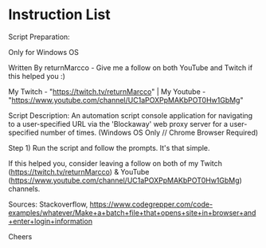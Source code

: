 



Instruction List  
================ 
Script Preparation:

Only for Windows OS

Written By returnMarcco - Give me a follow on both YouTube and Twitch if this helped you :)

My Twitch - "https://twitch.tv/returnMarcco" | My Youtube - "https://www.youtube.com/channel/UC1aPOXPpMAKbPOT0Hw1GbMg"

Script Description: An automation script console application for navigating to a user-specified URL via the 'Blockaway' web proxy server for a user-specified number of times. (Windows OS Only // Chrome Browser Required)

Step 1) Run the script and follow the prompts. It's that simple.

If this helped you, consider leaving a follow on both of my Twitch (https://twitch.tv/returnMarcco) & YouTube (https://www.youtube.com/channel/UC1aPOXPpMAKbPOT0Hw1GbMg) channels.  


Sources: Stackoverflow, https://www.codegrepper.com/code-examples/whatever/Make+a+batch+file+that+opens+site+in+browser+and+enter+login+information

Cheers
